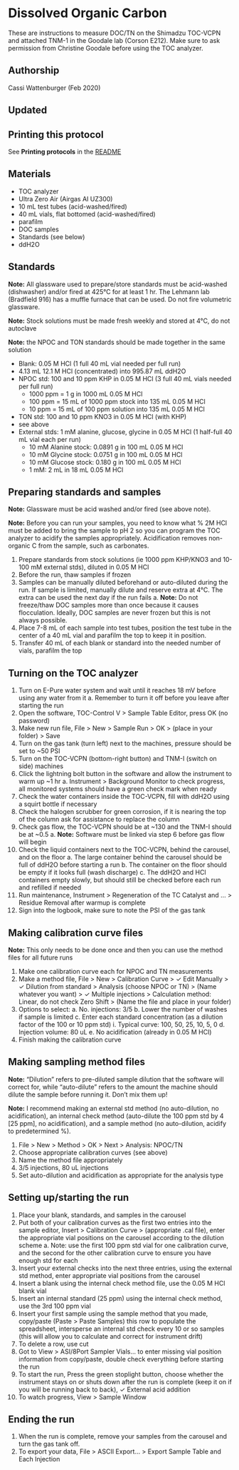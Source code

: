 Dissolved Organic Carbon
========================

These are instructions to measure DOC/TN on the Shimadzu TOC-VCPN and attached TNM-1 in the Goodale lab (Corson E212). Make sure to ask permission from Christine Goodale before using the TOC analyzer.

## Authorship
Cassi Wattenburger (Feb 2020)

## Updated

## Printing this protocol

See **Printing protocols** in the [README](../README.md#printing-protocols-conversion-of-protocols-to-pdf)

## Materials
 
* TOC analyzer
* Ultra Zero Air (Airgas AI UZ300)
* 10 mL test tubes (acid-washed/fired)
* 40 mL vials, flat bottomed (acid-washed/fired)
* parafilm
* DOC samples
* Standards (see below)
* ddH2O
 
## Standards

**Note:** All glassware used to prepare/store standards must be acid-washed (dishwasher) and/or fired at 425°C for at least 1 hr. The Lehmann lab (Bradfield 916) has a muffle furnace that can be used. Do not fire volumetric glassware. 

**Note:** Stock solutions must be made fresh weekly and stored at 4°C, do not autoclave

**Note:** the NPOC and TON standards should be made together in the same solution

* Blank: 0.05 M HCl (1 full 40 mL vial needed per full run)
 * 4.13 mL 12.1 M HCl (concentrated) into 995.87 mL ddH2O
* NPOC std: 100 and 10 ppm KHP in 0.05 M HCl (3 full 40 mL vials needed per full run)
  * 1000 ppm = 1 g in 1000 mL 0.05 M HCl
  * 100 ppm = 15 mL of 1000 ppm stock into 135 mL 0.05 M HCl
  * 10 ppm = 15 mL of 100 ppm solution into 135 mL 0.05 M HCl
* TON std: 100 and 10 ppm KNO3 in 0.05 M HCl (with KHP)
 * see above
* External stds: 1 mM alanine, glucose, glycine in 0.05 M HCl (1 half-full 40 mL vial each per run)
  * 10 mM Alanine stock: 0.0891 g in 100 mL 0.05 M HCl
  * 10 mM Glycine stock: 0.0751 g in 100 mL 0.05 M HCl
  * 10 mM Glucose stock: 0.180 g in 100 mL 0.05 M HCl
  * 1 mM: 2 mL in 18 mL 0.05 M HCl

## Preparing standards and samples
**Note:** Glassware must be acid washed and/or fired (see above note).

**Note:** Before you can run your samples, you need to know what % 2M HCl must be added to bring the sample to pH 2 so you can program the TOC analyzer to acidify the samples appropriately. Acidification removes non-organic C from the sample, such as carbonates.

1.	Prepare standards from stock solutions (ie 1000 ppm KHP/KNO3 and 10-100 mM external stds), diluted in 0.05 M HCl
2.	Before the run, thaw samples if frozen
3.	Samples can be manually diluted beforehand or auto-diluted during the run. If sample is limited, manually dilute and reserve extra at 4°C. The extra can be used the next day if the run fails
 a.	**Note:** Do not freeze/thaw DOC samples more than once because it causes flocculation. Ideally, DOC samples are never frozen but this is not always possible.
4.	Place 7-8 mL of each sample into test tubes, position the test tube in the center of a 40 mL vial and parafilm the top to keep it in position.
5.	Transfer 40 mL of each blank or standard into the needed number of vials, parafilm the top

## Turning on the TOC analyzer
1.	Turn on E-Pure water system and wait until it reaches 18 mV before using any water from it
a.	Remember to turn it off before you leave after starting the run
2.	Open the software, TOC-Control V > Sample Table Editor, press OK (no password)
3.	Make new run file, File > New > Sample Run > OK > (place in your folder) > Save
4.	Turn on the gas tank (turn left) next to the machines, pressure should be set to ~50 PSI
5.	Turn on the TOC-VCPN (bottom-right button) and TNM-I (switch on side) machines
6.	Click the lightning bolt button in the software and allow the instrument to warm up ~1 hr
 a.	Instrument > Background Monitor to check progress, all monitored systems should have a green check mark when ready
7.	Check the water containers inside the TOC-VCPN, fill with ddH2O using a squirt bottle if necessary
8.	Check the halogen scrubber for green corrosion, if it is nearing the top of the column ask for assistance to replace the column
9.	Check gas flow, the TOC-VCPN should be at ~130 and the TNM-I should be at ~0.5
 a.	**Note:** Software must be linked via step 6 before gas flow will begin
10.	Check the liquid containers next to the TOC-VCPN, behind the carousel, and on the floor
 a.	The large container behind the carousel should be full of ddH2O before starting a run
 b.	The container on the floor should be empty if it looks full (wash discharge)
 c.	The ddH2O and HCl containers empty slowly, but should still be checked before each run and refilled if needed
11.	Run maintenance, Instrument > Regeneration of the TC Catalyst and … > Residue Removal after warmup is complete
12.	Sign into the logbook, make sure to note the PSI of the gas tank

## Making calibration curve files
**Note:** This only needs to be done once and then you can use the method files for all future runs

1.	Make one calibration curve each for NPOC and TN measurements
2.	Make a method file, File > New > Calibration Curve > ✓ Edit Manually > ✓ Dilution from standard > Analysis (choose NPOC or TN) > (Name whatever you want) > ✓ Multiple injections > Calculation method: Linear, do not check Zero Shift > (Name the file and place in your folder)
3.	Options to select:
  a.	No. injections: 3/5
  b.	Lower the number of washes if sample is limited
  c.	Enter each standard concentration (as a dilution factor of the 100 or 10 ppm std)
  i.	Typical curve: 100, 50, 25, 10, 5, 0
  d.	Injection volume: 80 uL
  e.	No acidification (already in 0.05 M HCl)
4.	Finish making the calibration curve

## Making sampling method files
**Note:** “Dilution” refers to pre-diluted sample dilution that the software will correct for, while “auto-dilute” refers to the amount the machine should dilute the sample before running it. Don’t mix them up!

**Note:** I recommend making an external std method (no auto-dilution, no acidification), an internal check method (auto-dilute the 100 ppm std by 4 [25 ppm], no acidification), and a sample method (no auto-dilution, acidify to predetermined %).

1.	File > New > Method > OK > Next > Analysis: NPOC/TN
2.	Choose appropriate calibration curves (see above)
3.	Name the method file appropriately
4.	3/5 injections, 80 uL injections
5.	Set auto-dilution and acidification as appropriate for the analysis type

## Setting up/starting the run
1.	Place your blank, standards, and samples in the carousel
2.	Put both of your calibration curves as the first two entries into the sample editor, Insert > Calibration Curve > (appropriate .cal file), enter the appropriate vial positions on the carousel according to the dilution scheme
  a.	Note: use the first 100 ppm std vial for one calibration curve, and the second for the other calibration curve to ensure you have
  enough std for each
3.	Insert your external checks into the next three entries, using the external std method, enter appropriate vial positions from the carousel
4.	Insert a blank using the internal check method file, use the 0.05 M HCl blank vial
5.	Insert an internal standard (25 ppm) using the internal check method, use the 3rd 100 ppm vial
6.	Insert your first sample using the sample method that you made, copy/paste (Paste > Paste Samples) this row to populate the spreadsheet, intersperse an internal std check every 10 or so samples (this will allow you to calculate and correct for instrument drift)
7.	To delete a row, use cut
8.	Got to View > ASI/8Port Sampler Vials… to enter missing vial position information from copy/paste, double check everything before starting the run
9.	To start the run, Press the green stoplight button, choose whether the instrument stays on or shuts down after the run is complete (keep it on if you will be running back to back), ✓ External acid addition
10.	To watch progress, View > Sample Window

## Ending the run
1.	When the run is complete, remove your samples from the carousel and turn the gas tank off.
2.	To export your data, File > ASCII Export… > Export Sample Table and Each Injection
